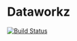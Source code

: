# Dataworkz

[![Build Status](https://travis-ci.com/MdeBruin93/Dataworkz.svg?branch=main)](https://travis-ci.com/MdeBruin93/Dataworkz)